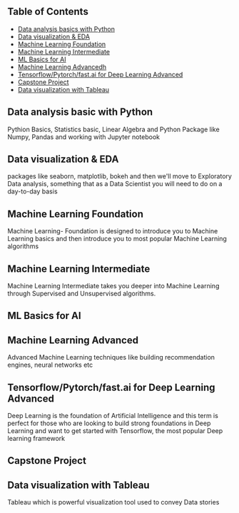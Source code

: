 ## Table of Contents

- [ Data analysis basics with Python ](#Data-analysis-basics-with-Python)
- [Data visualization & EDA  ](#Data-visualization-&-EDA)
- [Machine Learning Foundation](#Machin-Learning-Foundation)
- [Machine Learning Intermediate](#Machine-Learning-Intermediate)
- [ML Basics for AI](#M-Basics-Fof-AII)
- [Machine Learning Advancedh](#Machine-Learning-Advanced)
- [Tensorflow/Pytorch/fast.ai for Deep Learning Advanced ](#ensorflow-Pytorch-fast.ai-for-Deep-Learning)
- [Capstone Project](#Capstone-Project)
- [Data visualization with Tableau](#Data-Visualization-with-Tableau)

## Data analysis basic with Python
Pythion Basics, Statistics basic, Linear Algebra and Python Package like Numpy, Pandas and working with Jupyter notebook
## Data visualization & EDA
packages like seaborn, matplotlib, bokeh and then we'll move to Exploratory Data analysis, something that as a Data Scientist you will need to do on a day-to-day basis
## Machine Learning Foundation
Machine Learning- Foundation is designed to introduce you to Machine Learning basics and then introduce you to most popular Machine Learning algorithms
## Machine Learning Intermediate
Machine Learning Intermediate takes you deeper into Machine Learning through Supervised and Unsupervised algorithms.
## ML Basics for AI
##  Machine Learning Advanced
Advanced Machine Learning techniques like building recommendation engines, neural networks etc
## Tensorflow/Pytorch/fast.ai for Deep Learning Advanced
Deep Learning is the foundation of Artificial Intelligence and this term is perfect for those who are looking to build strong foundations in Deep Learning and want to get started with Tensorflow, the most popular Deep learning framework
## Capstone Project
## Data visualization with Tableau
Tableau which is powerful visualization tool used to convey Data stories

